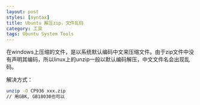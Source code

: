 ```yaml
---
layout: post
styles: [syntax]
title: Ubuntu 解压zip，文件乱码
category: 工具
tags: Ubuntu System Tools
---
```


在windows上压缩的文件，是以系统默认编码中文来压缩文件。由于zip文件中没有声明其编码，所以linux上的unzip一般以默认编码解压，中文文件名会出现乱码。

解决方式：

```bash
unzip -O CP936 xxx.zip
// 用GBK, GB18030也可以
```
